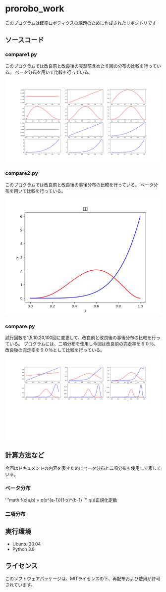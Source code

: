 # prorobo_work

このプログラムは確率ロボティクスの課題のために作成されたリポジトリです

## ソースコード

### compare1.py
このプログラムでは改良前と改良後の実験前含めた６回の分布の比較を行っている。
ベータ分布を用いて比較を行っている。

![事前・事後分布の比較](https://github.com/piropann/prorobo_work/blob/a31668c6a5c50c37fdb85bfe2bbef12e82c6cd0f/image/Figure_2.png)


### compare2.py
このプログラムでは改良前と改良後の事後分布の比較を行っている。
ベータ分布を用いて比較を行っている。

![事後分布の比較](https://github.com/piropann/prorobo_work/blob/a31668c6a5c50c37fdb85bfe2bbef12e82c6cd0f/image/Figure_3.png)

### compare.py
試行回数を1,5,10,20,100回に変更して、改良前と改良後の事後分布の比較を行っている。
プログラムには、二項分布を使用し今回は改良前の完走率を６０％、改良後の完走率を９０％として比較を行っている。

![事後分布の比較](https://github.com/piropann/prorobo_work/blob/a31668c6a5c50c37fdb85bfe2bbef12e82c6cd0f/image/Figure_1.png)

## 計算方法など
今回はドキュメントの内容を表すためにベータ分布と二項分布を使用して表している。

### ベータ分布

'''math
f(x|a,b) = η(x^{a-1})(1-x)^{b-1}
'''
ηは正規化定数

### 二項分布


## 実行環境
* Ubuntu 20.04
* Python 3.8

## ライセンス
このソフトウェアパッケージは、MITライセンスの下、再配布および使用が許可されています。

